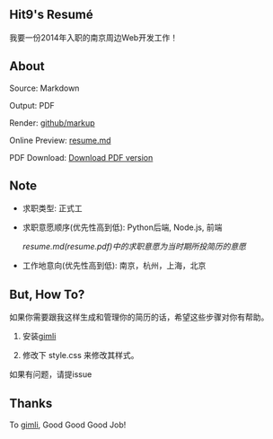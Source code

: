 Hit9's Resumé
-------------

我要一份2014年入职的南京周边Web开发工作！

About
------

Source: Markdown

Output: PDF

Render: [github/markup](https://github.com/github/markup)

Online Preview: [resume.md](resume.md)

PDF Download: [Download PDF version](https://github.com/hit9/resume.pdf/blob/master/resume.pdf?raw=true)

Note
-----

- 求职类型: 正式工

- 求职意愿顺序(优先性高到低):  Python后端, Node.js, 前端

  *resume.md(resume.pdf)中的求职意愿为当时期所投简历的意愿*

- 工作地意向(优先性高到低): 南京，杭州，上海，北京

But, How To?
-------------

如果你需要跟我这样生成和管理你的简历的话，希望这些步骤对你有帮助。

1. 安装[gimli](https://github.com/walle/gimli)

2. 修改下 style.css 来修改其样式。

如果有问题，请提issue


Thanks
------

To [gimli](https://github.com/walle/gimli), Good Good Good Job!
